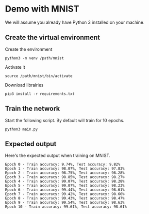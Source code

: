 # Demo with MNIST

We will assume you already have Python 3 installed on your machine.

## Create the virtual environment

Create the environment

```
python3 -m venv /path/mnist
```

Activate it

```
source /path/mnist/bin/activate
```

Download librairies

```
pip3 install -r requirements.txt
```

## Train the network

Start the following script. By default will train for 10 epochs.

```
python3 main.py
```

## Expected output

Here's the expected output when training on MNIST.

```
Epoch 0 - Train accuracy: 9.74%, Test accuracy: 9.82%
Epoch 1 - Train accuracy: 98.07%, Test accuracy: 97.83%
Epoch 2 - Train accuracy: 98.75%, Test accuracy: 98.28%
Epoch 3 - Train accuracy: 98.85%, Test accuracy: 98.27%
Epoch 4 - Train accuracy: 99.07%, Test accuracy: 98.28%
Epoch 5 - Train accuracy: 99.07%, Test accuracy: 98.23%
Epoch 6 - Train accuracy: 99.44%, Test accuracy: 98.61%
Epoch 7 - Train accuracy: 99.42%, Test accuracy: 98.60%
Epoch 8 - Train accuracy: 99.43%, Test accuracy: 98.47%
Epoch 9 - Train accuracy: 99.54%, Test accuracy: 98.63%
Epoch 10 - Train accuracy: 99.61%, Test accuracy: 98.61%
```
